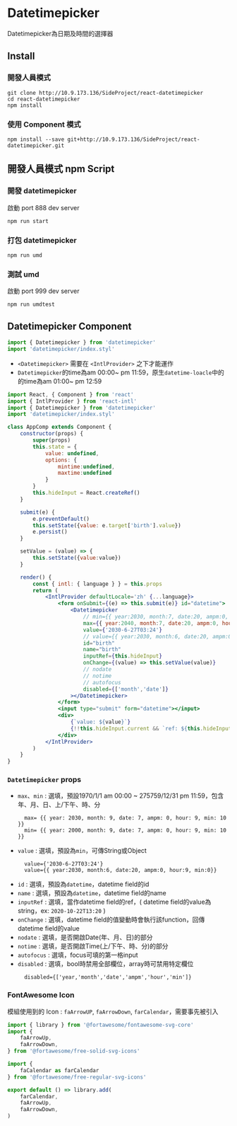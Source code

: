 # Datetimepicker

Datetimepicker為日期及時間的選擇器

## Install

### 開發人員模式
```
git clone http://10.9.173.136/SideProject/react-datetimepicker
cd react-datetimepicker
npm install
```

### 使用 Component 模式
```
npm install --save git+http://10.9.173.136/SideProject/react-datetimepicker.git
```

## 開發人員模式 npm Script

### 開發 datetimepicker
啟動 port 888 dev server
```
npm run start
```

### 打包 datetimepicker
```
npm run umd
```

### 測試 umd
啟動 port 999 dev server
```
npm run umdtest
```

## Datetimepicker Component

```jsx
import { Datetimepicker } from 'datetimepicker'
import 'datetimepicker/index.styl'
```

* `<Datetimepicker>` 需要在 `<IntlProvider>` 之下才能運作
* `Datetimepicker`的time為am 00:00~ pm 11:59，原生`datetime-loacle`中的的time為am 01:00~ pm 12:59

```jsx
import React, { Component } from 'react'
import { IntlProvider } from 'react-intl'
import { Datetimepicker } from 'datetimepicker'
import 'datetimepicker/index.styl'

class AppComp extends Component {
    constructor(props) {
        super(props)
        this.state = {
            value: undefined,
            options: {
                mintime:undefined,
                maxtime:undefined
            }
        }
        this.hideInput = React.createRef()
    }

    submit(e) {
        e.preventDefault()
        this.setState({value: e.target['birth'].value})
        e.persist()
    }

    setValue = (value) => {
        this.setState({value:value})
    }

    render() {
        const { intl: { language } } = this.props
        return (
            <IntlProvider defaultLocale='zh' {...language}>
                <form onSubmit={(e) => this.submit(e)} id="datetime">
                    <Datetimepicker
                        // min={{ year:2030, month:7, date:20, ampm:0, hour:9, min:0}}
                        max={{ year:2040, month:7, date:20, ampm:0, hour:9, min:0}}
                        value={'2030-6-27T03:24'}
                        // value={{ year:2030, month:6, date:20, ampm:0, hour:9, min:0}}
                        id="birth"
                        name="birth"
                        inputRef={this.hideInput}
                        onChange={(value) => this.setValue(value)}
                        // nodate
                        // notime
                        // autofocus
                        disabled={['month','date']}
                    ></Datetimepicker>
                </form>
                <input type="submit" form="datetime"></input>
                <div>
                    {`value: ${value}`}
                    {!!this.hideInput.current && `ref: ${this.hideInput.current.value}`}
                </div>
            </IntlProvider>
        )
    }
}
```

### `Datetimepicker` props

* `max`、`min` : 選填，預設1970/1/1 am 00:00 ~ 275759/12/31 pm 11:59，包含年、月、日、上/下午、時、分
  ```
    max= {{ year: 2030, month: 9, date: 7, ampm: 0, hour: 9, min: 10 }}
    min= {{ year: 2000, month: 9, date: 7, ampm: 0, hour: 9, min: 10 }}
  ```
* `value` : 選填，預設為`min`，可傳String或Object
  ```
    value={'2030-6-27T03:24'}
    value={{ year:2030, month:6, date:20, ampm:0, hour:9, min:0}}
  ```
* `id` : 選填，預設為`datetime`，datetime field的id
* `name` : 選填，預設為`datetime`，datetime field的name
* `inputRef` : 選填，當作datetime field的ref，( datetime field的value為string，ex: `2020-10-22T13:20` )
* `onChange` : 選填，datetime field的值變動時會執行該function，回傳datetime field的value
* `nodate` : 選填，是否開啟Date(年、月、日)的部分
* `notime` : 選填，是否開啟Time(上/下午、時、分)的部分
* `autofocus` : 選填，focus可填的第一格input
* `disabled` : 選填，bool時禁用全部欄位，array時可禁用特定欄位
  ```
    disabled={['year,'month','date','ampm','hour','min']}
  ```

### FontAwesome Icon
模組使用到的 Icon : `faArrowUP`, `faArrowDown`, `farCalendar`，需要事先被引入
```jsx
import { library } from '@fortawesome/fontawesome-svg-core'
import {
    faArrowUp,
    faArrowDown,
} from '@fortawesome/free-solid-svg-icons'

import {
    faCalendar as farCalendar
} from '@fortawesome/free-regular-svg-icons'

export default () => library.add(
    farCalendar,
    faArrowUp,
    faArrowDown,
)
```